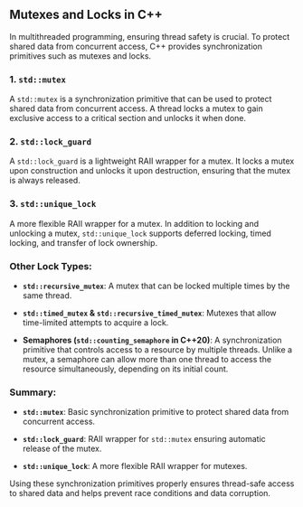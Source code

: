 ## Mutexes and Locks in C++

In multithreaded programming, ensuring thread safety is crucial. To protect shared data from concurrent access, C++ provides synchronization primitives such as mutexes and locks.

### 1. `std::mutex`

A `std::mutex` is a synchronization primitive that can be used to protect shared data from concurrent access. A thread locks a mutex to gain exclusive access to a critical section and unlocks it when done.

### 2. `std::lock_guard`

A `std::lock_guard` is a lightweight RAII wrapper for a mutex. It locks a mutex upon construction and unlocks it upon destruction, ensuring that the mutex is always released.

### 3. `std::unique_lock`

A more flexible RAII wrapper for a mutex. In addition to locking and unlocking a mutex, `std::unique_lock` supports deferred locking, timed locking, and transfer of lock ownership.

### Other Lock Types:

- **`std::recursive_mutex`**: A mutex that can be locked multiple times by the same thread.

- **`std::timed_mutex` & `std::recursive_timed_mutex`**: Mutexes that allow time-limited attempts to acquire a lock.

- **Semaphores (`std::counting_semaphore` in C++20)**: A synchronization primitive that controls access to a resource by multiple threads. Unlike a mutex, a semaphore can allow more than one thread to access the resource simultaneously, depending on its initial count.

### Summary:

- **`std::mutex`**: Basic synchronization primitive to protect shared data from concurrent access.
  
- **`std::lock_guard`**: RAII wrapper for `std::mutex` ensuring automatic release of the mutex.

- **`std::unique_lock`**: A more flexible RAII wrapper for mutexes.

Using these synchronization primitives properly ensures thread-safe access to shared data and helps prevent race conditions and data corruption.
